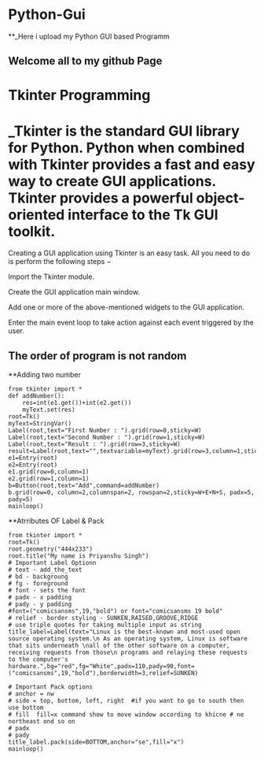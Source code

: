 #                                                                              Python-Gui

**_Here i upload my Python GUI based Programm


##                                                                      Welcome all to my github Page


#                                                                             Tkinter Programming

# _Tkinter is the standard GUI library for Python. Python when combined with Tkinter provides a fast and easy way to create GUI applications. Tkinter provides a powerful object-oriented interface to the Tk GUI toolkit.

Creating a GUI application using Tkinter is an easy task. All you need to do is perform the following steps −

Import the Tkinter module.

Create the GUI application main window.

Add one or more of the above-mentioned widgets to the GUI application.

Enter the main event loop to take action against each event triggered by the user.
##                                                      The order of program is not random

  **Adding two number 
  
```
from tkinter import *
def addNumber():
    res=int(e1.get())+int(e2.get())
    myText.set(res)
root=Tk()
myText=StringVar()
Label(root,text="First Number : ").grid(row=0,sticky=W)
Label(root,text="Second Number : ").grid(row=1,sticky=W)
Label(root,text="Result : ").grid(row=3,sticky=W)
result=Label(root,text="",textvariable=myText).grid(row=3,column=1,sticky=W)
e1=Entry(root)
e2=Entry(root)
e1.grid(row=0,column=1)
e2.grid(row=1,column=1)
b=Button(root,text="Add",command=addNumber)
b.grid(row=0, column=2,columnspan=2, rowspan=2,sticky=W+E+N+S, padx=5, pady=5)
mainloop()
```

  **Atrributes OF Label & Pack
  
  ```
  from tkinter import *
root=Tk()
root.geometry("444x233")
root.title("My name is Priyanshu Singh")
# Important Label Optionn
# text - add_the_text
# bd - backgroung
# fg - foreground
# font - sets the font
# padx - x padding
# pady - y padding
#font=("comicsansms",19,"bold") or font="comicsansms 19 bold"
# relief - border styling - SUNKEN,RAISED,GROOVE,RIDGE
# use triple quotes for taking multiple input as string
title_label=Label(text="Linux is the best-known and most-used open source operating system.\n As an operating system, Linux is software that sits underneath \nall of the other software on a computer, receiving requests from those\n programs and relaying these requests to the computer's hardware.",bg="red",fg="White",padx=110,pady=90,font=("comicsansms",19,"bold"),borderwidth=3,relief=SUNKEN)

# Important Pack options
# anchor = nw
# side = top, bottom, left, right  #if you want to go to south then use bottom
# fill  fill=x command show to move window according to khicne # ne northeast ond so on
# padx
# pady
title_label.pack(side=BOTTOM,anchor="se",fill="x")
mainloop()
```

 
